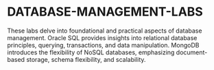 # DATABASE-MANAGEMENT-LABS
These labs delve into foundational and practical aspects of database management. Oracle SQL provides insights into relational database principles, querying, transactions, and data manipulation. MongoDB introduces the flexibility of NoSQL databases, emphasizing document-based storage, schema flexibility, and scalability.
